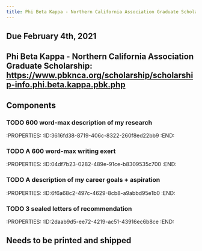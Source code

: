 ```yaml
---
title: Phi Beta Kappa - Northern California Association Graduate Scholarship
---
```


## **Due February 4th, 2021**

## Phi Beta Kappa - Northern California Association Graduate Scholarship: https://www.pbknca.org/scholarship/scholarship-info.phi.beta.kappa.pbk.php

## 

## **Components**
### TODO 600 word-max description of my research
:PROPERTIES:
:ID:3616fd38-8719-406c-8322-260f8ed22bb9
:END:

### TODO A 600 word-max writing exert
:PROPERTIES:
:ID:04df7b23-0282-489e-91ce-b8309535c700
:END:

### TODO A description of my career goals + aspiration
:PROPERTIES:
:ID:6f6a68c2-497c-4629-8cb8-a9abbd95e1b0
:END:

### TODO 3 sealed letters of recommendation
:PROPERTIES:
:ID:2daab9d5-ee72-4219-ac51-43916ec6b8ce
:END:

## 

## **Needs to be printed and shipped**
